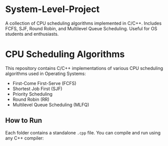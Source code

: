 # System-Level-Project
A collection of CPU scheduling algorithms implemented in C/C++. Includes FCFS, SJF, Round Robin, and Multilevel Queue Scheduling. Useful for OS students and enthusiasts.

# CPU Scheduling Algorithms

This repository contains C/C++ implementations of various CPU scheduling algorithms used in Operating Systems:

- First-Come First-Serve (FCFS)
- Shortest Job First (SJF)
- Priority Scheduling
- Round Robin (RR)
- Multilevel Queue Scheduling (MLFQ)

## How to Run

Each folder contains a standalone `.cpp` file. You can compile and run using any C++ compiler:

